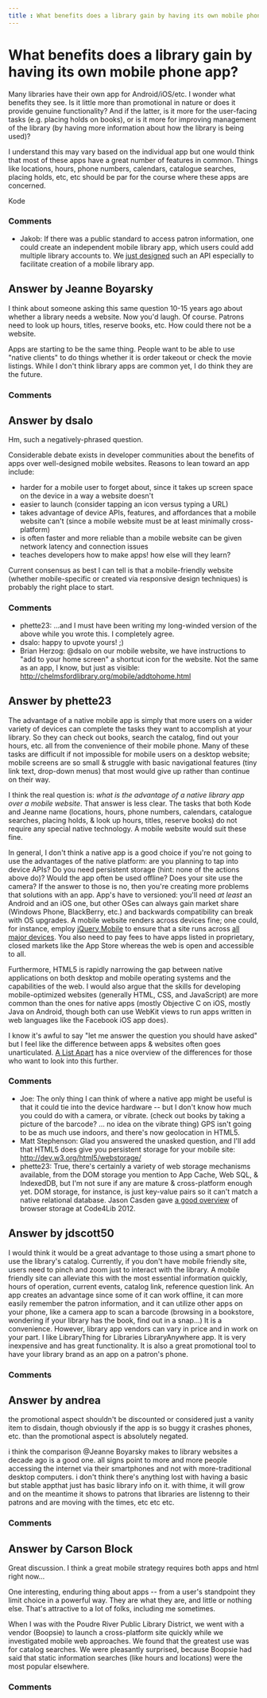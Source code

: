 ```yaml
---
title : What benefits does a library gain by having its own mobile phone app?
---
```

What benefits does a library gain by having its own mobile phone app?
=====================
Many libraries have their own app for Android/iOS/etc. I wonder what
benefits they see. Is it little more than promotional in nature or does
it provide genuine functionality? And if the latter, is it more for the
user-facing tasks (e.g. placing holds on books), or is it more for
improving management of the library (by having more information about
how the library is being used)?

I understand this may vary based on the individual app but one would
think that most of these apps have a great number of features in common.
Things like locations, hours, phone numbers, calendars, catalogue
searches, placing holds, etc, etc should be par for the course where
these apps are concerned.

Kode

### Comments ###
* Jakob: If there was a public standard to access patron information, one could
create an independent mobile library app, which users could add multiple
library accounts to. We [just
designed](http://jakoblog.de/2012/05/29/first-draft-of-patrons-account-information-api-paia/)
such an API especially to facilitate creation of a mobile library app.


Answer by Jeanne Boyarsky
----------------
I think about someone asking this same question 10-15 years ago about
whether a library needs a website. Now you'd laugh. Of course. Patrons
need to look up hours, titles, reserve books, etc. How could there not
be a website.

Apps are starting to be the same thing. People want to be able to use
"native clients" to do things whether it is order takeout or check the
movie listings. While I don't think library apps are common yet, I do
think they are the future.

### Comments ###

Answer by dsalo
----------------
Hm, such a negatively-phrased question.

Considerable debate exists in developer communities about the benefits
of apps over well-designed mobile websites. Reasons to lean toward an
app include:

-   harder for a mobile user to forget about, since it takes up screen
    space on the device in a way a website doesn't
-   easier to launch (consider tapping an icon versus typing a URL)
-   takes advantage of device APIs, features, and affordances that a
    mobile website can't (since a mobile website must be at least
    minimally cross-platform)
-   is often faster and more reliable than a mobile website can be given
    network latency and connection issues
-   teaches developers how to make apps! how else will they learn?

Current consensus as best I can tell is that a mobile-friendly website
(whether mobile-specific or created via responsive design techniques) is
probably the right place to start.

### Comments ###
* phette23: ...and I must have been writing my long-winded version of the above
while you wrote this. I completely agree.
* dsalo: happy to upvote yours! ;)
* Brian Herzog: @dsalo on our mobile website, we have instructions to "add to your home
screen" a shortcut icon for the website. Not the same as an app, I know,
but just as visible: http://chelmsfordlibrary.org/mobile/addtohome.html

Answer by phette23
----------------
The advantage of a native mobile app is simply that more users on a
wider variety of devices can complete the tasks they want to accomplish
at your library. So they can check out books, search the catalog, find
out your hours, etc. all from the convenience of their mobile phone.
Many of these tasks are difficult if not impossible for mobile users on
a desktop website; mobile screens are so small & struggle with basic
navigational features (tiny link text, drop-down menus) that most would
give up rather than continue on their way.

I think the real question is: *what is the advantage of a native library
app over a mobile website*. That answer is less clear. The tasks that
both Kode and Jeanne name (locations, hours, phone numbers, calendars,
catalogue searches, placing holds, & look up hours, titles, reserve
books) do not require any special native technology. A mobile website
would suit these fine.

In general, I don't think a native app is a good choice if you're not
going to use the advantages of the native platform: are you planning to
tap into device APIs? Do you need persistent storage (hint: none of the
actions above do)? Would the app often be used offline? Does your site
use the camera? If the answer to those is no, then you're creating more
problems that solutions with an app. App's have to versioned: you'll
need *at least* an Android and an iOS one, but other OSes can always
gain market share (Windows Phone, BlackBerry, etc.) and backwards
compatibility can break with OS upgrades. A mobile website renders
across devices fine; one could, for instance, employ [jQuery
Mobile](http://jquerymobile.com/) to ensure that a site runs across [all
major devices](http://jquerymobile.com/gbs/). You also need to pay fees
to have apps listed in proprietary, closed markets like the App Store
whereas the web is open and accessible to all.

Furthermore, HTML5 is rapidly narrowing the gap between native
applications on both desktop and mobile operating systems and the
capabilities of the web. I would also argue that the skills for
developing mobile-optimized websites (generally HTML, CSS, and
JavaScript) are more common than the ones for native apps (mostly
Objective C on iOS, mostly Java on Android, though both can use WebKit
views to run apps written in web languages like the Facebook iOS app
does).

I know it's awful to say "let me answer the question you should have
asked" but I feel like the difference between apps & websites often goes
unarticulated. [A List
Apart](http://www.alistapart.com/articles/apps-vs-the-web/) has a nice
overview of the differences for those who want to look into this
further.

### Comments ###
* Joe: The only thing I can think of where a native app might be useful is that
it could tie into the device hardware -- but I don't know how much you
could do with a camera, or vibrate. (check out books by taking a picture
of the barcode? ... no idea on the vibrate thing) GPS isn't going to be
as much use indoors, and there's now geolocation in HTML5.
* Matt Stephenson: Glad you answered the unasked question, and I'll add that HTML5 does
give you persistent storage for your mobile site:
http://dev.w3.org/html5/webstorage/
* phette23: True, there's certainly a variety of web storage mechanisms available,
from the DOM storage you mention to App Cache, Web SQL, & IndexedDB, but
I'm not sure if any are mature & cross-platform enough yet. DOM storage,
for instance, is just key-value pairs so it can't match a native
relational database. Jason Casden gave [a good
overview](http://www.slideshare.net/casden/inbrowser-storage-and-me) of
browser storage at Code4Lib 2012.

Answer by jdscott50
----------------
I would think it would be a great advantage to those using a smart phone
to use the library's catalog. Currently, if you don't have mobile
friendly site, users need to pinch and zoom just to interact with the
library. A mobile friendly site can alleviate this with the most
essential information quickly, hours of operation, current events,
catalog link, reference question link. An app creates an advantage since
some of it can work offline, it can more easily remember the patron
information, and it can utilize other apps on your phone, like a camera
app to scan a barcode (browsing in a bookstore, wondering if your
library has the book, find out in a snap...) It is a convenience.
However, library app vendors can vary in price and in work on your part.
I like LibraryThing for Libraries LibraryAnywhere app. It is very
inexpensive and has great functionality. It is also a great promotional
tool to have your library brand as an app on a patron's phone.

### Comments ###

Answer by andrea
----------------
the promotional aspect shouldn't be discounted or considered just a
vanity item to disdain, though obviously if the app is so buggy it
crashes phones, etc. than the promotional aspect is absolutely negated.

i think the comparison @Jeanne Boyarsky makes to library websites a
decade ago is a good one. all signs point to more and more people
accessing the internet via their smartphones and not with
more-traditional desktop computers. i don't think there's anything lost
with having a basic but stable appthat just has basic library info on
it. with thime, it will grow and on the meantime it shows to patrons
that libraries are listenng to their patrons and are moving with the
times, etc etc etc.

### Comments ###

Answer by Carson Block
----------------
Great discussion. I think a great mobile strategy requires both apps and
html right now...

One interesting, enduring thing about apps -- from a user's standpoint
they limit choice in a powerful way. They are what they are, and little
or nothing else. That's attractive to a lot of folks, including me
sometimes.

When I was with the Poudre River Public Library District, we went with a
vendor (Boopsie) to launch a cross-platform site quickly while we
investigated mobile web approaches. We found that the greatest use was
for catalog searches. We were pleasantly surprised, because Boopsie had
said that static information searches (like hours and locations) were
the most popular elsewhere.

### Comments ###

